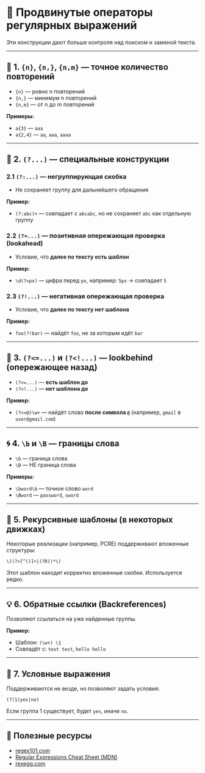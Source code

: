 # 🚀 Продвинутые операторы регулярных выражений

Эти конструкции дают больше контроля над поиском и заменой текста.

---

## 🧱 1. `{n}`, `{n,}`, `{n,m}` — точное количество повторений

- `{n}` — ровно n повторений
- `{n,}` — минимум n повторений
- `{n,m}` — от n до m повторений

**Примеры:**
- `a{3}` — `aaa`
- `a{2,4}` — `aa`, `aaa`, `aaaa`

---

## 🧠 2. `(?...)` — специальные конструкции

### 2.1 `(?:...)` — негруппирующая скобка

- Не сохраняет группу для дальнейшего обращения

**Пример:**
- `(?:abc)+` — совпадает с `abcabc`, но не сохраняет `abc` как отдельную группу

### 2.2 `(?=...)` — позитивная опережающая проверка (lookahead)

- Условие, что **далее по тексту есть шаблон**

**Пример:**
- `\d(?=px)` — цифра перед `px`, например: `5px` → совпадает `5`

### 2.3 `(?!...)` — негативная опережающая проверка

- Условие, что **далее по тексту нет шаблона**

**Пример:**
- `foo(?!bar)` — найдёт `foo`, не за которым идёт `bar`

---

## 🧩 3. `(?<=...)` и `(?<!...)` — lookbehind (опережающее назад)

- `(?<=...)` — **есть шаблон до**
- `(?<!...)` — **нет шаблона до**

**Пример:**
- `(?<=@)\w+` — найдёт слово **после символа `@`** (например, `gmail` в `user@gmail.com`)

---

## 🌀 4. `\b` и `\B` — границы слова

- `\b` — граница слова
- `\B` — НЕ граница слова

**Примеры:**
- `\bword\b` — точное слово `word`
- `\Bword` — `password`, `sword`

---

## 🔂 5. Рекурсивные шаблоны (в некоторых движках)

Некоторые реализации (например, PCRE) поддерживают вложенные структуры:

```regexp
\((?>[^()]+|(?R))*\)
```

Этот шаблон находит корректно вложенные скобки. Используется редко.

---

## 💡 6. Обратные ссылки (Backreferences)

Позволяют ссылаться на уже найденные группы.

**Пример:**
- Шаблон: `(\w+) \1`
- Совпадёт с: `test test`, `hello hello`

---

## 🔄 7. Условные выражения

Поддерживаются не везде, но позволяют задать условия:

```regexp
(?(1)yes|no)
```

Если группа 1 существует, будет `yes`, иначе `no`.

---

## 📘 Полезные ресурсы

- [regex101.com](https://regex101.com/)
- [Regular Expressions Cheat Sheet (MDN)](https://developer.mozilla.org/en-US/docs/Web/JavaScript/Guide/Regular_Expressions/Cheatsheet)
- [rexegg.com](https://www.rexegg.com/)

